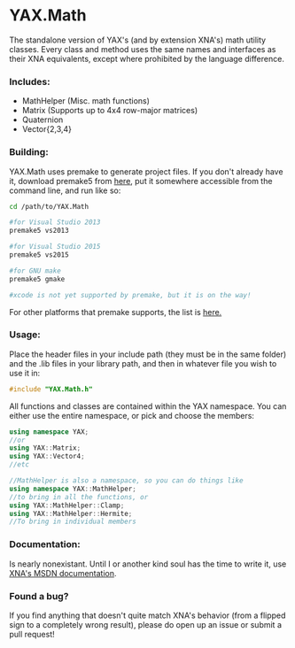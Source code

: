 # YAX.Math

The standalone version of YAX's (and by extension XNA's) math utility classes. Every class and method uses the same names and interfaces as their XNA equivalents, except where prohibited by the language difference.

### Includes:
* MathHelper (Misc. math functions)
* Matrix (Supports up to 4x4 row-major matrices)
* Quaternion
* Vector{2,3,4}

### Building:
YAX.Math uses premake to generate project files. If you don't already have it, download premake5 from [here](http://premake.github.io/download.html), put it somewhere accessible from the command line, and run like so: <br>
```bash
cd /path/to/YAX.Math

#for Visual Studio 2013
premake5 vs2013

#for Visual Studio 2015
premake5 vs2015

#for GNU make
premake5 gmake

#xcode is not yet supported by premake, but it is on the way!
```

For other platforms that premake supports, the list is [here.](https://github.com/premake/premake-core/wiki/Using-Premake#using-premake-to-generate-project-files)

### Usage:
Place the header files in your include path (they must be in the same folder) and the .lib files in your library path, and then in whatever file you wish to use it in:
```C++ 
#include "YAX.Math.h" 
```

All functions and classes are contained within the YAX namespace. You can either use the entire namespace, or pick and choose the members:
```C++
using namespace YAX;
//or
using YAX::Matrix;
using YAX::Vector4;
//etc

//MathHelper is also a namespace, so you can do things like
using namespace YAX::MathHelper;
//to bring in all the functions, or
using YAX::MathHelper::Clamp;
using YAX::MathHelper::Hermite;
//To bring in individual members
```

### Documentation: 
Is nearly nonexistant. Until I or another kind soul has the time to write it, use [XNA's MSDN documentation](https://msdn.microsoft.com/en-us/library/microsoft.xna.framework.aspx).

### Found a bug?
If you find anything that doesn't quite match XNA's behavior (from a flipped sign to a completely wrong result), please do open up an issue or submit a pull request!

